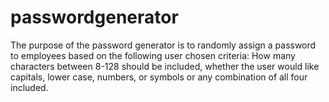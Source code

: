 # passwordgenerator
The purpose of the password generator is to randomly assign a password to employees based on the following user chosen criteria:
How many characters between 8-128 should be included, whether the user would like capitals, lower case, numbers, or symbols or any combination of all four included.
